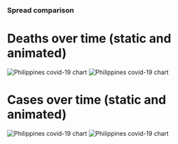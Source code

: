 ### Spread comparison 
# Deaths over time (static and animated)
![Philippines covid-19 chart](https://raw.githubusercontent.com/madlag/coronavirus_study/master/notebooks/graphs/2020-03-20/countries/Philippines/2020-03-20_Philippines_deaths.png "Philippines covid-19 chart")
![Philippines covid-19 chart](https://raw.githubusercontent.com/madlag/coronavirus_study/master/notebooks/graphs/2020-03-20/countries/Philippines/2020-03-20_Philippines_deaths.gif "Philippines covid-19 chart")

# Cases over time (static and animated)
![Philippines covid-19 chart](https://raw.githubusercontent.com/madlag/coronavirus_study/master/notebooks/graphs/2020-03-20/countries/Philippines/2020-03-20_Philippines_cases.png "Philippines covid-19 chart")
![Philippines covid-19 chart](https://raw.githubusercontent.com/madlag/coronavirus_study/master/notebooks/graphs/2020-03-20/countries/Philippines/2020-03-20_Philippines_cases.gif "Philippines covid-19 chart")